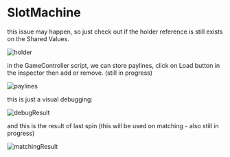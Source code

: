 # SlotMachine

this issue may happen, so just check out if the holder reference is still exists on the Shared Values.

![holder](https://user-images.githubusercontent.com/62396712/80500739-d61f3a00-896e-11ea-86b8-2109e2db4d07.PNG)

in the GameController script, we can store paylines, click on Load button in the inspector then add or remove. (still in progress)

![paylines](https://user-images.githubusercontent.com/62396712/80500928-1bdc0280-896f-11ea-9794-97d23292314d.PNG)


this is just a visual debugging:

![debugResult](https://user-images.githubusercontent.com/62396712/80501171-69f10600-896f-11ea-90c5-946bffb7ac35.PNG)

and this is the result of last spin (this will be used on matching - also still in progress)


![matchingResult](https://user-images.githubusercontent.com/62396712/80501256-855c1100-896f-11ea-87d7-1d18e15b1a0c.PNG)
